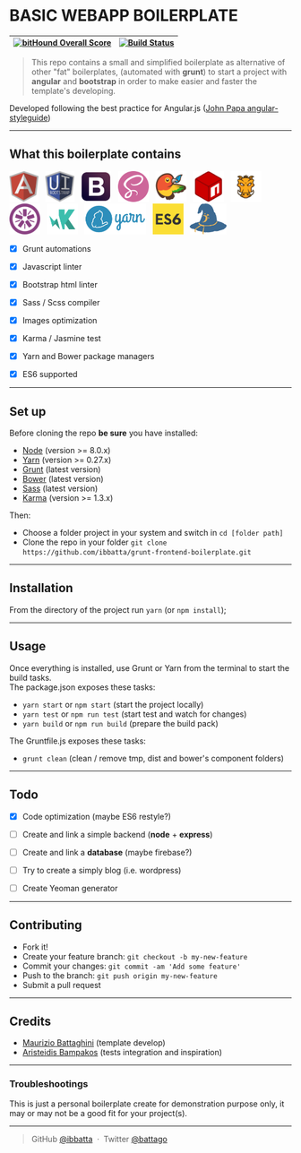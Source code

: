 # __BASIC WEBAPP BOILERPLATE__

|[![bitHound Overall Score](https://www.bithound.io/github/ibbatta/grunt-frontend-boilerplate/badges/score.svg)](https://www.bithound.io/github/ibbatta/grunt-frontend-boilerplate)|[![Build Status](https://travis-ci.org/ibbatta/grunt-frontend-boilerplate.svg?branch=master)](https://travis-ci.org/ibbatta/grunt-frontend-boilerplate)|
|:---:|:---:|


>This repo contains a small and simplified boilerplate as alternative of other "fat" boilerplates, (automated with __grunt__) to start a project with __angular__ and __bootstrap__ in order to make easier and faster the template's developing.

Developed following the best practice for Angular.js ([John Papa angular-styleguide](https://github.com/johnpapa/angular-styleguide/blob/master/a1/README.md))

---

## __What this boilerplate contains__

<img src="./github_readme_assets/logo-angular.png" height="55">&nbsp;&nbsp;
<img src="./github_readme_assets/logo-uibootstrap.png" height="55">&nbsp;&nbsp;
<img src="./github_readme_assets/logo-bootstrap.png" height="55">&nbsp;&nbsp;
<img src="./github_readme_assets/logo-sass.png" height="55">&nbsp;&nbsp;
<img src="./github_readme_assets/logo-bower.png" height="55">&nbsp;&nbsp;
<img src="./github_readme_assets/logo-npm.png" height="55">&nbsp;&nbsp;
<img src="./github_readme_assets/logo-grunt.png" height="55">&nbsp;&nbsp;
<img src="./github_readme_assets/logo-jasmine.png" height="55">&nbsp;&nbsp;
<img src="./github_readme_assets/logo-karma.png" height="55">&nbsp;&nbsp;
<img src="./github_readme_assets/logo-yarn.png" height="55">&nbsp;&nbsp;
<img src="./github_readme_assets/logo-es6.png" height="55">&nbsp;&nbsp;
<img src="./github_readme_assets/logo-browserify.png" height="55">&nbsp;&nbsp;

- [x] Grunt automations
- [x] Javascript linter
- [x] Bootstrap html linter
- [x] Sass / Scss compiler
- [x] Images optimization
- [x] Karma / Jasmine test
- [x] Yarn and Bower package managers
- [x] ES6 supported


---

## __Set up__

Before cloning the repo **be sure** you have installed:

* [Node](http://nodejs.org/download/) (version >= 8.0.x)
* [Yarn](https://yarnpkg.com/en/docs/install) (version >= 0.27.x)
* [Grunt](http://gruntjs.com/getting-started) (latest version)
* [Bower](http://bower.io/) (latest version)
* [Sass](http://sass-lang.com/install) (latest version)
* [Karma](https://karma-runner.github.io) (version >= 1.3.x)

Then:

- Choose a folder project in your system and switch in `cd [folder path]`
- Clone the repo in your folder `git clone https://github.com/ibbatta/grunt-frontend-boilerplate.git`

---

## __Installation__

From the directory of the project run `yarn` (or `npm install`);

---

## __Usage__

Once everything is installed, use Grunt or Yarn from the terminal to start the build tasks.<br>
The package.json exposes these tasks:

- `yarn start` or `npm start` (start the project locally)
- `yarn test` or `npm run test` (start test and watch for changes)
- `yarn build` or `npm run build` (prepare the build pack)

The Gruntfile.js exposes these tasks:

- `grunt clean` (clean / remove tmp, dist and bower's component folders)


---

## __Todo__

- [x] Code optimization (maybe ES6 restyle?)
- [ ] Create and link a simple backend (__node__ + __express__)
- [ ] Create and link a __database__ (maybe firebase?)
- [ ] Try to create a simply blog (i.e. wordpress)
- [ ] Create Yeoman generator


---

## __Contributing__

- Fork it!
- Create your feature branch: `git checkout -b my-new-feature`
- Commit your changes: `git commit -am 'Add some feature'`
- Push to the branch: `git push origin my-new-feature`
- Submit a pull request

---


## __Credits__

- [Maurizio Battaghini](https://github.com/ibbatta) (template develop)
- [Aristeidis Bampakos](https://github.com/bampakoa) (tests integration and inspiration)

---


### __Troubleshootings__ ###

This is just a personal boilerplate create for demonstration purpose only, it may or may not be a good fit for your project(s).

---


> GitHub [@ibbatta](https://github.com/ibbatta) &nbsp;&middot;&nbsp;
> Twitter [@battago](https://twitter.com/battago)
